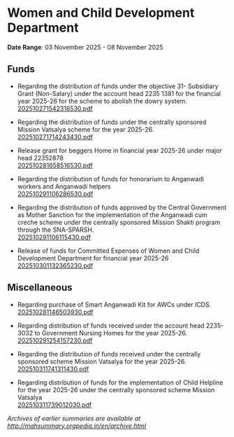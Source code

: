 # Women and Child Development Department

**Date Range**: 03 November 2025 - 08 November 2025


## Funds
- Regarding the distribution of funds under the objective 31- Subsidiary Grant (Non-Salary) under the account head 2235 1381 for the financial year 2025-26 for the scheme to abolish the dowry system.\
  [202510271542316530.pdf](https://gr.maharashtra.gov.in/Site/Upload/Government%20Resolutions/English/202510271542316530.pdf)

- Regarding the distribution of funds under the centrally sponsored Mission Vatsalya scheme for the year 2025-26.\
  [202510271714243430.pdf](https://gr.maharashtra.gov.in/Site/Upload/Government%20Resolutions/English/202510271714243430.pdf)

- Release grant for beggers Home in financial year 2025-26 under major head 22352878\
  [202510281658516530.pdf](https://gr.maharashtra.gov.in/Site/Upload/Government%20Resolutions/English/202510281658516530.pdf)

- Regarding the distribution of  funds for honorarium to Anganwadi workers and Anganwadi helpers\
  [202510291106286530.pdf](https://gr.maharashtra.gov.in/Site/Upload/Government%20Resolutions/English/202510291106286530.pdf)

- Regarding the distribution of funds approved by the Central Government as Mother Sanction for the implementation of the Anganwadi cum creche scheme under the centrally sponsored Mission Shakti program through the SNA-SPARSH.\
  [202510291106115430.pdf](https://gr.maharashtra.gov.in/Site/Upload/Government%20Resolutions/English/202510291106115430.pdf)

- Release of funds for Committed Expenses of Women and Child Development   Department for financial year 2025-26\
  [202510301132365230.pdf](https://gr.maharashtra.gov.in/Site/Upload/Government%20Resolutions/English/202510301132365230.pdf)

## Miscellaneous
- Regarding purchase of Smart Anganwadi Kit for AWCs under ICDS.\
  [202510281146503930.pdf](https://gr.maharashtra.gov.in/Site/Upload/Government%20Resolutions/English/202510281146503930.pdf)

- Regarding distribution of funds received under the account head 2235-3032 to Government Nursing Homes for the year 2025-26.\
  [202510291254157230.pdf](https://gr.maharashtra.gov.in/Site/Upload/Government%20Resolutions/English/202510291254157230.pdf)

- Regarding the distribution of funds received under the centrally sponsored scheme Mission Vatsalya for the year 2025-26.\
  [202510311741311430.pdf](https://gr.maharashtra.gov.in/Site/Upload/Government%20Resolutions/English/202510311741311430.pdf)

- Regarding distribution of funds for the implementation of Child Helpline for the year 2025-26 under the centrally sponsored scheme Mission Vatsalya\
  [202510311739012030.pdf](https://gr.maharashtra.gov.in/Site/Upload/Government%20Resolutions/English/202510311739012030.pdf)


*Archives of earlier summaries are available at http://mahsummary.orgpedia.in/en/archive.html*